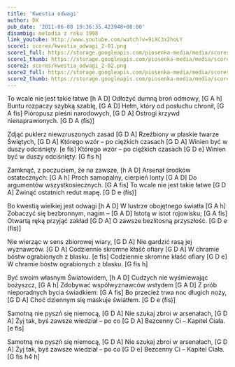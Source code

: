 ```yaml
---
title: 'Kwestia odwagi'
author: DX
pub_date: '2011-06-08 19:36:35.423948+00:00'
disambig: melodia z roku 1998
link_youtube: http://www.youtube.com/watch?v=9iXC3x2hoLY
score1: scores/kwestia_odwagi_2-01.png
score1_full: https://storage.googleapis.com/piosenka-media/media/scores/kwestia_odwagi_2-01.png
score1_thumb: https://storage.googleapis.com/piosenka-media/media/scores/kwestia_odwagi_2-01.png.180x0_q85_upscale.jpg
score2: scores/kwestia_odwagi_2-02.png
score2_full: https://storage.googleapis.com/piosenka-media/media/scores/kwestia_odwagi_2-02.png
score2_thumb: https://storage.googleapis.com/piosenka-media/media/scores/kwestia_odwagi_2-02.png.180x0_q85_upscale.jpg
---
```


To wcale nie jest takie łatwe [h A D]
Odłożyć dumną broń odmowy, [G A h]
Buntu rozpaczy szybką szablę, [G A D]
Hełm, który od posłuchu chronił, [G A fis]
Pióropusz pieśni narodowych, [G D A]
Ostrogi krzywd nienaprawionych. [G D A (fis)]

Zdjąć puklerz niewzruszonych zasad [G D A]
Rzeźbiony w płaskie twarze Świętych, [G D A]
Którego wzór – po ciężkich czasach [G D A]
Winien być w duszy odciśnięty. [e fis]
Którego wzór – po ciężkich czasach [G D e]
Winien być w duszy odciśnięty. [G fis h]

Zamknąć, z poczuciem, że na zawsze, [h A D]
Arsenał środków ostatecznych: [G A h]
Proch samopalny, cierpień lonty [G A D]
Do argumentów wszystkosiecznych. [G A fis]
To wcale nie jest takie łatwe [G D A]
Zwinąć ostatnich redut mapę. [G D e (fis)]

Bo kwestią wielkiej jest odwagi [h A D]
W lustrze obojętnego światła [G A h]
Zobaczyć się bezbronnym, nagim – [G A D]
Istotą w istot rojowisku; [G A fis]
Otwartą ręką przyjąć zakład [G D A]
O zawsze bezlitosną przyszłość. [G D e (fis)]

Nie wierząc w sens zbiorowej wiary, [G D A]
Nie gardzić rasą jej wyznawców. [G D A]
Codziennie skromne kłaść ofiary [G D A]
W chramie bóstw ograbionych z blasku. [e fis]
Codziennie skromne kłaść ofiary [G D e]
W chramie bóstw ograbionych z blasku. [G fis h]

Być swoim własnym Światowidem, [h A D]
Cudzych nie wyśmiewając bożyszcz, [G A h]
Zdobywać współwyznawców wstydem [G A D]
Z prób nieporadnych bycia świadkiem: [G A fis]
Bo przecież trwa noc długich noży, [G D A]
Choć dziennym się maskuje światłem. [G D e (fis)]

Samotną nie pyszń się niemocą, [G D A]
Nie szukaj zbroi w arsenałach, [G D A]
Żyj tak, byś zawsze wiedział – po co [G D A]
Bezcenny Ci – Kapitel Ciała. [e fis]

Samotną nie pyszń się niemocą, [G D A]
Nie szukaj zbroi w arsenałach, [G D A]
Żyj tak, byś zawsze wiedział – po co [G D e]
Bezcenny Ci – Kapitel Ciała. [G fis h4 h]